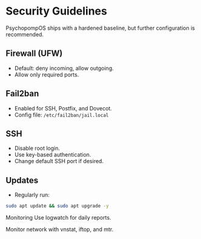 # Security Guidelines

PsychopompOS ships with a hardened baseline, but further configuration is recommended.

## Firewall (UFW)
- Default: deny incoming, allow outgoing.
- Allow only required ports.

## Fail2ban
- Enabled for SSH, Postfix, and Dovecot.
- Config file: `/etc/fail2ban/jail.local`

## SSH
- Disable root login.
- Use key-based authentication.
- Change default SSH port if desired.

## Updates
- Regularly run:
```bash
sudo apt update && sudo apt upgrade -y
```
Monitoring
Use logwatch for daily reports.

Monitor network with vnstat, iftop, and mtr.
